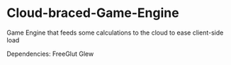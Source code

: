# Cloud-braced-Game-Engine
Game Engine that feeds some calculations to the cloud to ease client-side load

Dependencies:
FreeGlut
Glew
